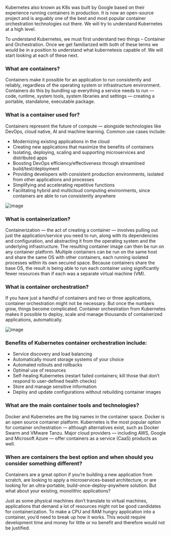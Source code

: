 Kubernetes also known as K8s was built by Google based on their experience running containers in production. It is now an open-source project and is arguably one of the best and most popular container orchestration technologies out there. We will try to understand Kubernetes at a high level.   
   
To understand Kubernetes, we must first understand two things – Container and Orchestration. Once we get familiarized with both of these terms we would be in a position to understand what kubernetesis capable of. We will start looking at each of these next.   
   
### What are containers?   
Containers make it possible for an application to run consistently and reliably, regardless of the operating system or infrastructure environment. Containers do this by bundling up everything a service needs to run — code, runtime, system tools, system libraries and settings — creating a portable, standalone, executable package.   
   
### What is a container used for?   
Containers represent the future of compute — alongside technologies like DevOps, cloud native, AI and machine learning. Common use cases include:   
   
* Modernizing existing applications in the cloud   
* Creating new applications that maximize the benefits of containers   
* Isolating, deploying, scaling and supporting microservices and distributed apps   
* Boosting DevOps efficiency/effectiveness through streamlined build/test/deployment   
* Providing developers with consistent production environments, isolated from other applications and processes   
* Simplifying and accelerating repetitive functions   
* Facilitating hybrid and multicloud computing environments, since containers are able to run consistently anywhere   

![image](https://github.com/devopsnov23/k8s-training/assets/150913274/ab0b9e90-dd7a-4311-aa06-f4327f601b43)


### What is containerization?   
Containerization — the act of creating a container — involves pulling out just the application/service you need to run, along with its dependencies and configuration, and abstracting it from the operating system and the underlying infrastructure. The resulting container image can then be run on any container platform. Multiple containers can be run on the same host and share the same OS with other containers, each running isolated processes within its own secured space. Because containers share the base OS, the result is being able to run each container using significantly fewer resources than if each was a separate virtual machine (VM).   
   
### What is container orchestration?   
If you have just a handful of containers and two or three applications, container orchestration might not be necessary. But once the numbers grow, things become complicated. Container orchestration from Kubernetes makes it possible to deploy, scale and manage thousands of containerized applications, automatically.   

![image](https://github.com/devopsnov23/k8s-training/assets/150913274/2c468066-6f1a-45c7-809f-71e93b94970b)

### Benefits of Kubernetes container orchestration include:   
   
* Service discovery and load balancing   
* Automatically mount storage systems of your choice   
* Automated rollouts and rollbacks   
* Optimal use of resources   
* Self-healing Kubernetes (restart failed containers; kill those that don’t respond to user-defined health checks)   
* Store and manage sensitive information   
* Deploy and update configurations without rebuilding container images   
   
### What are the main container tools and technologies?   
Docker and Kubernetes are the big names in the container space. Docker is an open source container platform. Kubernetes is the most popular option for container orchestration — although alternatives exist, such as Docker Swarm and VMware Tanzu. Major cloud providers — including AWS, Google and Microsoft Azure — offer containers as a service (CaaS) products as well.   
   
### When are containers the best option and when should you consider something different?   
Containers are a great option if you’re building a new application from scratch, are looking to apply a microservices-based architecture, or are looking for an ultra-portable, build-once-deploy-anywhere solution. But what about your existing, monolithic applications?   
   
Just as some physical machines don’t translate to virtual machines, applications that demand a lot of resources might not be good candidates for containerization. To make a CPU and RAM hungry application into a container, you’d need to break up how it works. This would require development time and money for little or no benefit and therefore would not be justified.   
   
   
   
   
